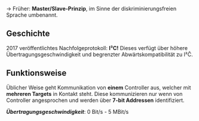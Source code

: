 
-> Früher: **Master/Slave-Prinzip**, im Sinne der diskriminierungsfreien Sprache umbenannt.


## Geschichte

2017 veröffentlichtes Nachfolgeprotokoll: **I³C!**
Dieses verfügt über höhere Übertragungsgeschwindigkeit und begrenzter Abwärtskompatibilität zu I²Ĉ.


## Funktionsweise

Üblicher Weise geht Kommunikation von **einem** Controller aus, welcher mit **mehreren Targets** in Kontakt steht. Diese kommunizieren nur wenn von Controller angesprochen und werden über **7-bit Addressen** identifiziert.

***Übertragungsgeschwindigkeit***: 0 Bit/s - 5 MBit/s

